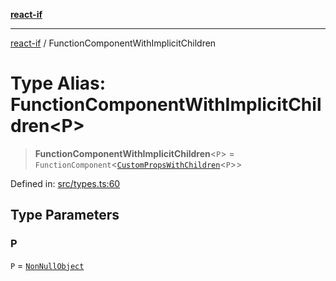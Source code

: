 [**react-if**](../README.md)

***

[react-if](../globals.md) / FunctionComponentWithImplicitChildren

# Type Alias: FunctionComponentWithImplicitChildren\<P\>

> **FunctionComponentWithImplicitChildren**\<`P`\> = `FunctionComponent`\<[`CustomPropsWithChildren`](CustomPropsWithChildren.md)\<`P`\>\>

Defined in: [src/types.ts:60](https://github.com/romac/react-if/blob/b159d77ea0ec0513ecc49810dbe73b4fe02663b8/src/types.ts#L60)

## Type Parameters

### P

`P` = [`NonNullObject`](NonNullObject.md)

